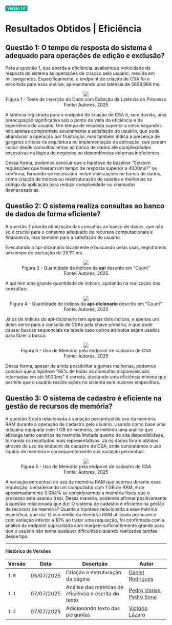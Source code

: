 <span style="background-color:#00aa95; color:white; font-size:0.8em; font-weight: bold; padding:2px 6px; border-radius:4px;">Versão 1.0</span>

# Resultados Obtidos | Eficiência

## Questão 1: O tempo de resposta do sistema é adequado para operações de edição e exclusão?

Para a questão 1, que aborda a eficiência, avaliamos a velocidade de resposta do sistema às operações de criação pelo usuário, medida em milissegundos. Especificamente, o endpoint de criação de CSA foi o escolhida para essa análise, apresentando uma latência de 5658,968 ms.


<center>
<img src="../assets/LatenciaAgromart.png"/>
<br />
<spam>Figura 1 - Teste de Inserção do Dado com Exibição da Latência do Processo</spam>
<br />
<spam>Fonte: Autores, 2025</spam>
</center>

A latência registrada para o endpoint de criação de CSA é, sem dúvida, uma preocupação significativa sob o ponto de vista da eficiência e da experiência do usuário. Um tempo de resposta superior a cinco segundos não apenas compromete severamente a satisfação do usuário, que pode abandonar a operação por frustração, mas também indica a presença de gargalos críticos na arquitetura ou implementação da aplicação, que podem incluir desde consultas lentas ao banco de dados até complexidades excessivas na lógica de negócios ou dependências externas ineficientes.

Dessa forma, podemos concluir que a hipótese de baseline "Existem requisições que tiveram um tempo de resposta superior a 4000ms?" se confirma, tornando-se necessário incluir otimizações no banco de dados, como criação de índices ou reestruturação de queries e melhorias no código da aplicação para reduzir complexidade ou chamadas desnecessárias.

## Questão 2: O sistema realiza consultas ao banco de dados de forma eficiente?

A questão 2 aborda otimização das consultas ao banco de dados, que não só é crucial para o consumo adequado de recursos computacionais e financeiros, mas também para a satisfação do usuário. 

Executando a api-dicionario localmente e buscando pelas csas, registramos um tempo de execução de 25.111 ms. 

<center>
<img src="../assets/ExemploConsulta.png"/>
<br />
<spam>Figura 3 - Quantidade de índices da <b>api</b> descrito em "Count"</spam>
<br />
<spam>Fonte: Autores, 2025</spam>
</center>

A api tem uma grande quantidade de índices, ajudando na realização das consultas:

<center>
<img src="../assets/ExemploConsulta2.png"/>
<br />
<spam>Figura 4 - Quantidade de índices da <b>api-dicionario</b> descrito em "Count"</spam>
<br />
<spam>Fonte: Autores, 2025</spam>
</center>

Já os de índices do api-dicionario tem apenas dois índices, e apenas um deles serve para a consulta de CSAs pela chave primária, o que pode causar buscas sequenciais na tabela caso outros atributos sejam usados para fazer a busca:

<center>
<img src="../assets/ExemploConsulta2.png"/>
<br />
<spam>Figura 5 - Uso de Memória pela endpoint de cadastro de CSA</spam>
<br />
<spam>Fonte: Autores, 2025</spam>
</center>

Dessa forma, apesar de ainda possibilitar algumas melhorias, podemos concluir que a hipótese "95% de todas as consultas disponíveis são retornadas em até 5000ms" é correta, atestando uma eficiência mínima que permite que o usuário realize ações no sistema sem maiores empecilhos.


## Questão 3: O sistema de cadastro é eficiente na gestão de recursos de memória?

A questão 3 está relacionada à variação percentual do uso da memória RAM durante a operação de cadastro pelo usuário. Usando como base uma máquina equipada com 1 GB de memória, permitindo uma análise que abrange tanto cenários de memória limitada quanto de alta disponibilidade, tornando os resultados mais representativos. Já os dados foram obtidos através do uso da endpoint de cadastro de CSA, onde constatamos o uso líquido de memória e consequentemente sua variação percentual. 

<center>
<img src="../assets/UsoMemoria.png"/>
<br />
<spam>Figura 5 - Uso de Memória pela endpoint de cadastro de CSA</spam>
<br />
<spam>Fonte: Autores, 2025</spam>
</center>

A variação percentual do uso de memória RAM que ocorreu durante essa requisição, considerando um computador com 1 GB de RAM, é de aproximadamente 0.084% se considerarmos a memória física que o processo está usando (rss). Dessa maneira, podemos afirmar positivamente à questão relacionada que diz: O sistema de cadastro é eficiente na gestão de recursos de memória?
Quanto a hipótese relacionada a esse métrica específica, que diz: O uso médio da memória RAM utilizada permanece com variação inferior a 10% ao tratar uma requisição, foi confirmada com a análise da endpoint supracitada com margem suficientemente grande para que o usuário não tenha qualquer dificuldade quando realizadas tarefas desse tipo.


---

**Histórico de Versões**

| **Versão** | **Data**   | **Descrição**                    | **Autor**                                         |
| ---------- | ---------- | -------------------------------- | ------------------------------------------------- |
| `1.0`      | 05/07/2025 | Criação e estruturação da página | [Daniel Rodrigues](https://github.com/DanielRogs) |
| `1.1`      | 07/07/2025 | Análise das métricas de eficiência e escrita do texto | [Pedro Izarias](https://github.com/Izarias), [Pedro Sena](https://github.com/pedrosena21) |
| `1.2`      | 07/07/2025   | Adicionando texto das perguntas    | [Victório Lázaro](https://github.com/Victor-oss) |
